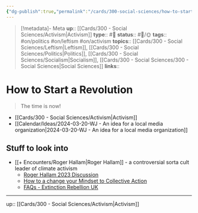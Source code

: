 ```yaml
---
{"dg-publish":true,"permalink":"/cards/300-social-sciences/how-to-start-a-revolution/","title":"How to Start a Revolution"}
---
```


> [!metadata]- Meta
> **up**:: [[Cards/300 - Social Sciences/Activism\|Activism]]
> **type**:: #📝 
> **status**:: #📝/🌞
> **tags**::  #on/politics #on/leftism #on/activism 
> **topics**:: [[Cards/300 - Social Sciences/Leftism\|Leftism]], [[Cards/300 - Social Sciences/Politics\|Politics]], [[Cards/300 - Social Sciences/Socialism\|Socialism]], [[Cards/300 - Social Sciences/300 - Social Sciences\|Social Sciences]]
> **links**::


# How to Start a Revolution

> The time is now!

- [[Cards/300 - Social Sciences/Activism\|Activism]]
- [[Calendar/Ideas/2024-03-20-WJ - An idea for a local media organization\|2024-03-20-WJ - An idea for a local media organization]]

## Stuff to look into
- [[+ Encounters/Roger Hallam\|Roger Hallam]] - a controversial sorta cult leader of climate activism 
	- [Roger Hallam 2023 Discussion](https://youtu.be/RUI7fgM_Ft8?si=RmgCbzysWFtofho_)
	- [How to a change your Mindset to Collective Action](https://youtu.be/i-UrOUYGNCw?si=PegqXZZfm7qUzXgI)
	- [FAQs - Extinction Rebellion UK](https://extinctionrebellion.uk/the-truth/faqs/#:~:text=We%20are%20a%20decentralised%20organisation,to%20our%20Principles%20and%20Values.)


---
up:: [[Cards/300 - Social Sciences/Activism\|Activism]]

